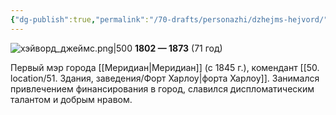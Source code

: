 ```yaml
---
{"dg-publish":true,"permalink":"/70-drafts/personazhi/dzhejms-hejvord/","tags":["личность"]}
---
```


![хэйворд_джеймс.png|500](/img/user/90.%20files/%D1%85%D1%8D%D0%B9%D0%B2%D0%BE%D1%80%D0%B4_%D0%B4%D0%B6%D0%B5%D0%B9%D0%BC%D1%81.png)
**1802 — 1873** (71 год)

Первый мэр города [[Меридиан\|Меридиан]] (с 1845 г.), комендант [[50. location/51. Здания, заведения/Форт Харлоу\|форта Харлоу]]. 
Занимался привлечением финансирования в город, славился диспломатическим талантом и добрым нравом. 